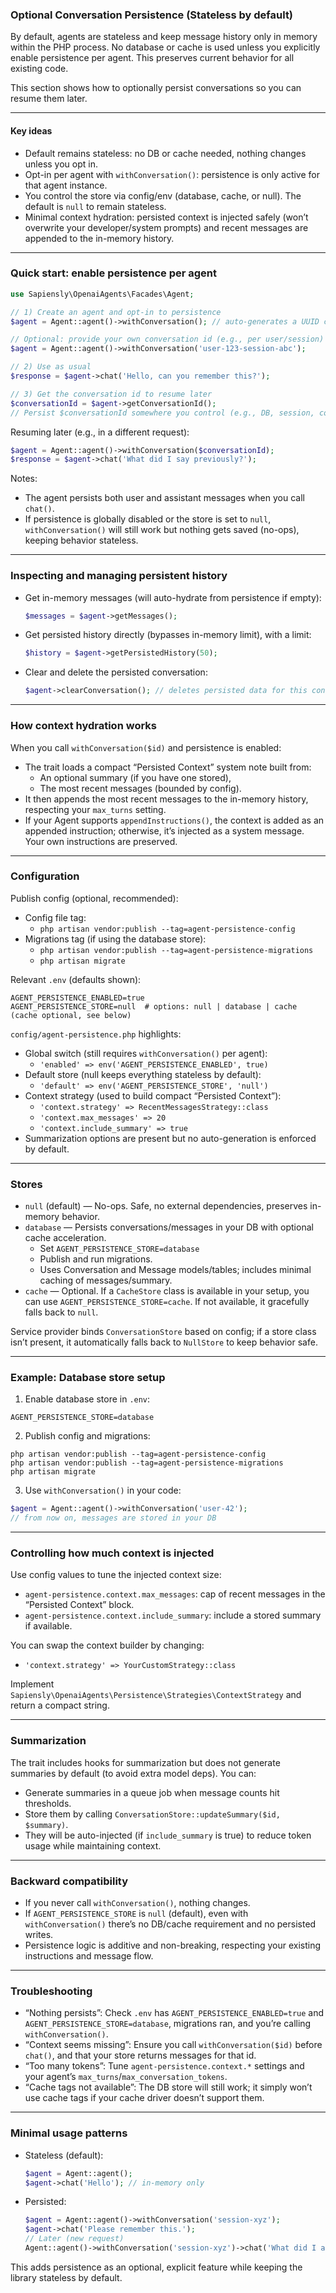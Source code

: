 ### Optional Conversation Persistence (Stateless by default)

By default, agents are stateless and keep message history only in memory within the PHP process. No database or cache is used unless you explicitly enable persistence per agent. This preserves current behavior for all existing code.

This section shows how to optionally persist conversations so you can resume them later.

---

#### Key ideas

- Default remains stateless: no DB or cache needed, nothing changes unless you opt in.
- Opt-in per agent with `withConversation()`: persistence is only active for that agent instance.
- You control the store via config/env (database, cache, or null). The default is `null` to remain stateless.
- Minimal context hydration: persisted context is injected safely (won’t overwrite your developer/system prompts) and recent messages are appended to the in-memory history.

---

### Quick start: enable persistence per agent

```php
use Sapiensly\OpenaiAgents\Facades\Agent;

// 1) Create an agent and opt-in to persistence
$agent = Agent::agent()->withConversation(); // auto-generates a UUID conversation id

// Optional: provide your own conversation id (e.g., per user/session)
$agent = Agent::agent()->withConversation('user-123-session-abc');

// 2) Use as usual
$response = $agent->chat('Hello, can you remember this?');

// 3) Get the conversation id to resume later
$conversationId = $agent->getConversationId();
// Persist $conversationId somewhere you control (e.g., DB, session, cookie).
```

Resuming later (e.g., in a different request):

```php
$agent = Agent::agent()->withConversation($conversationId);
$response = $agent->chat('What did I say previously?');
```

Notes:
- The agent persists both user and assistant messages when you call `chat()`.
- If persistence is globally disabled or the store is set to `null`, `withConversation()` will still work but nothing gets saved (no-ops), keeping behavior stateless.

---

### Inspecting and managing persistent history

- Get in-memory messages (will auto-hydrate from persistence if empty):
  ```php
  $messages = $agent->getMessages();
  ```

- Get persisted history directly (bypasses in-memory limit), with a limit:
  ```php
  $history = $agent->getPersistedHistory(50);
  ```

- Clear and delete the persisted conversation:
  ```php
  $agent->clearConversation(); // deletes persisted data for this conversation id and resets agent state
  ```

---

### How context hydration works

When you call `withConversation($id)` and persistence is enabled:
- The trait loads a compact “Persisted Context” system note built from:
  - An optional summary (if you have one stored),
  - The most recent messages (bounded by config).
- It then appends the most recent messages to the in-memory history, respecting your `max_turns` setting.
- If your Agent supports `appendInstructions()`, the context is added as an appended instruction; otherwise, it’s injected as a system message. Your own instructions are preserved.

---

### Configuration

Publish config (optional, recommended):

- Config file tag:
  - `php artisan vendor:publish --tag=agent-persistence-config`
- Migrations tag (if using the database store):
  - `php artisan vendor:publish --tag=agent-persistence-migrations`
  - `php artisan migrate`

Relevant `.env` (defaults shown):

```
AGENT_PERSISTENCE_ENABLED=true
AGENT_PERSISTENCE_STORE=null  # options: null | database | cache (cache optional, see below)
```

`config/agent-persistence.php` highlights:

- Global switch (still requires `withConversation()` per agent):
  - `'enabled' => env('AGENT_PERSISTENCE_ENABLED', true)`
- Default store (null keeps everything stateless by default):
  - `'default' => env('AGENT_PERSISTENCE_STORE', 'null')`
- Context strategy (used to build compact “Persisted Context”):
  - `'context.strategy' => RecentMessagesStrategy::class`
  - `'context.max_messages' => 20`
  - `'context.include_summary' => true`
- Summarization options are present but no auto-generation is enforced by default.

---

### Stores

- `null` (default) — No-ops. Safe, no external dependencies, preserves in-memory behavior.
- `database` — Persists conversations/messages in your DB with optional cache acceleration.
  - Set `AGENT_PERSISTENCE_STORE=database`
  - Publish and run migrations.
  - Uses Conversation and Message models/tables; includes minimal caching of messages/summary.
- `cache` — Optional. If a `CacheStore` class is available in your setup, you can use `AGENT_PERSISTENCE_STORE=cache`. If not available, it gracefully falls back to `null`.

Service provider binds `ConversationStore` based on config; if a store class isn’t present, it automatically falls back to `NullStore` to keep behavior safe.

---

### Example: Database store setup

1) Enable database store in `.env`:
```
AGENT_PERSISTENCE_STORE=database
```

2) Publish config and migrations:
```
php artisan vendor:publish --tag=agent-persistence-config
php artisan vendor:publish --tag=agent-persistence-migrations
php artisan migrate
```

3) Use `withConversation()` in your code:
```php
$agent = Agent::agent()->withConversation('user-42');
// from now on, messages are stored in your DB
```

---

### Controlling how much context is injected

Use config values to tune the injected context size:

- `agent-persistence.context.max_messages`: cap of recent messages in the “Persisted Context” block.
- `agent-persistence.context.include_summary`: include a stored summary if available.

You can swap the context builder by changing:
- `'context.strategy' => YourCustomStrategy::class`

Implement `Sapiensly\OpenaiAgents\Persistence\Strategies\ContextStrategy` and return a compact string.

---

### Summarization

The trait includes hooks for summarization but does not generate summaries by default (to avoid extra model deps). You can:
- Generate summaries in a queue job when message counts hit thresholds.
- Store them by calling `ConversationStore::updateSummary($id, $summary)`.
- They will be auto-injected (if `include_summary` is true) to reduce token usage while maintaining context.

---

### Backward compatibility

- If you never call `withConversation()`, nothing changes.
- If `AGENT_PERSISTENCE_STORE` is `null` (default), even with `withConversation()` there’s no DB/cache requirement and no persisted writes.
- Persistence logic is additive and non-breaking, respecting your existing instructions and message flow.

---

### Troubleshooting

- “Nothing persists”: Check `.env` has `AGENT_PERSISTENCE_ENABLED=true` and `AGENT_PERSISTENCE_STORE=database`, migrations ran, and you’re calling `withConversation()`.
- “Context seems missing”: Ensure you call `withConversation($id)` before `chat()`, and that your store returns messages for that id.
- “Too many tokens”: Tune `agent-persistence.context.*` settings and your agent’s `max_turns`/`max_conversation_tokens`.
- “Cache tags not available”: The DB store will still work; it simply won’t use cache tags if your cache driver doesn’t support them.

---

### Minimal usage patterns

- Stateless (default):
  ```php
  $agent = Agent::agent();
  $agent->chat('Hello'); // in-memory only
  ```

- Persisted:
  ```php
  $agent = Agent::agent()->withConversation('session-xyz');
  $agent->chat('Please remember this.');
  // Later (new request)
  Agent::agent()->withConversation('session-xyz')->chat('What did I ask you to remember?');
  ```

This adds persistence as an optional, explicit feature while keeping the library stateless by default.